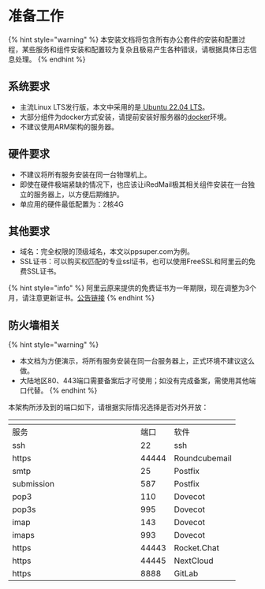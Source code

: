 # 准备工作



{% hint style="warning" %}
本安装文档将包含所有办公套件的安装和配置过程，某些服务和组件安装和配置较为复杂且极易产生各种错误，请根据具体日志信息处理。
{% endhint %}

## 系统要求

* 主流Linux LTS发行版，本文中采用的是[ Ubuntu 22.04 LTS](https://ubuntu.com/download/server)。
* 大部分组件为docker方式安装，请提前安装好服务器的[docker](https://docs.docker.com/engine/install/ubuntu/)环境。
* 不建议使用ARM架构的服务器。

## 硬件要求

* 不建议将所有服务安装在同一台物理机上。
* 即使在硬件极端紧缺的情况下，也应该让iRedMail极其相关组件安装在一台独立的服务器上，以方便后期维护。
* 单应用的硬件最低配置为：2核4G

## 其他要求

* 域名：完全权限的顶级域名，本文以ppsuper.com为例。
* SSL证书：可以购买权匹配的专业ssl证书，也可以使用FreeSSL和阿里云的免费SSL证书。



{% hint style="info" %}
阿里云原来提供的免费证书为一年期限，现在调整为3个月，请注意更新证书。[公告链接](https://help.aliyun.com/zh/ssl-certificate/product-overview/notice-on-adjustment-of-service-policies-for-free-certificates)
{% endhint %}

## 防火墙相关



{% hint style="warning" %}
* 本文档为方便演示，将所有服务安装在同一台服务器上，正式环境不建议这么做。
* 大陆地区80、443端口需要备案后才可使用；如没有完成备案，需使用其他端口代替。
{% endhint %}

本架构所涉及到的端口如下，请根据实际情况选择是否对外开放：

<table data-header-hidden data-full-width="false"><thead><tr><th width="244.33333333333331"></th><th></th><th></th></tr></thead><tbody><tr><td>服务</td><td>端口</td><td>软件</td></tr><tr><td>ssh</td><td>22</td><td>ssh</td></tr><tr><td>https</td><td>44444</td><td>Roundcubemail</td></tr><tr><td>smtp</td><td>25</td><td>Postfix</td></tr><tr><td>submission</td><td>587</td><td>Postfix</td></tr><tr><td>pop3</td><td>110</td><td>Dovecot</td></tr><tr><td>pop3s</td><td>995</td><td>Dovecot</td></tr><tr><td>imap</td><td>143</td><td>Dovecot</td></tr><tr><td>imaps</td><td>993</td><td>Dovecot</td></tr><tr><td>https</td><td>44443</td><td>Rocket.Chat</td></tr><tr><td>https</td><td>44445</td><td>NextCloud</td></tr><tr><td>https</td><td>8888</td><td>GitLab</td></tr></tbody></table>



